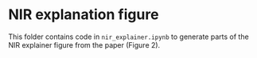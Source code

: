 # NIR explanation figure

This folder contains code in `nir_explainer.ipynb` to generate parts of the NIR explainer figure from the paper (Figure 2).
